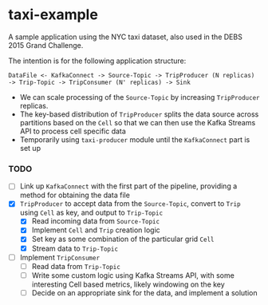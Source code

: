 # taxi-example

A sample application using the NYC taxi dataset, also used in the DEBS 2015 Grand Challenge.

The intention is for the following application structure:

`DataFile <- KafkaConnect -> Source-Topic -> TripProducer (N replicas) -> Trip-Topic -> TripConsumer (N' replicas) ->
Sink`

* We can scale processing of the `Source-Topic` by increasing `TripProducer` replicas.
* The key-based distribution of `TripProducer` splits the data source across partitions
based on the `Cell` so that we can then use the Kafka Streams API to process cell specific data
* Temporarily using `taxi-producer` module until the `KafkaConnect` part is set up

### TODO

- [ ] Link up `KafkaConnect` with the first part of the pipeline, providing a method for obtaining the data file
- [x] `TripProducer` to accept data from the `Source-Topic`, convert to `Trip` using `Cell` as key,
and output to `Trip-Topic`
    - [x] Read incoming data from `Source-Topic`
    - [x] Implement `Cell` and `Trip` creation logic
    - [x] Set key as some combination of the particular grid `Cell`
    - [x] Stream data to `Trip-Topic`
- [ ] Implement `TripConsumer`
    - [ ] Read data from `Trip-Topic`
    - [ ] Write some custom logic using Kafka Streams API, with some interesting Cell based metrics,
likely windowing on the key
    - [ ] Decide on an appropriate sink for the data, and implement a solution